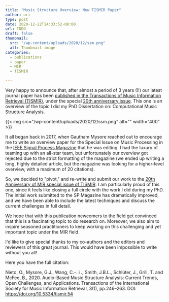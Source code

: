 ```yaml
---
title: "Music Structure Overview: New TISMIR Paper"
author: uri
type: post
date: 2020-12-22T14:33:52-08:00
url: TODO
draft: false
thumbnail:
  src: "/wp-content/uploads/2020/12/ssm.png"
  alt: Thumbnail image
categories:
  - publications
  - paper
  - MIR
  - TISMIR

---
```


Very happy to announce that, after almost a period of 3 years (!!) our latest journal paper has been [published in the Transactions of Music Information Retrieval (TISMIR)](https://transactions.ismir.net/articles/10.5334/tismir.54/), under the special [20th anniversary issue](https://transactions.ismir.net/3/volume/3/issue/1/).
This one is an overview of the topic I did my PhD Dissertation on: Computational Music Structure Analysis.

{{< img src="/wp-content/uploads/2020/12/ssm.png" alt="" width="400" >}}

It all began back in 2017, when Gautham Mysore reached out to encourage me to write an overview paper for the Special Issue on Music Processing in the [IEEE Signal Process Magazine](https://ieeexplore.ieee.org/xpl/RecentIssue.jsp?punumber=79) that he was editing.
I had the luxury of teaming up with an all-star team, but unfortunately our overview got rejected due to the strict formatting of the magazine (we ended up writing a long, highly detailed article, but the magazine was looking for a higher-level overview, with a maximum of 20 citations).

So, we decided to "pivot," and re-write and submit our work to the [20th Anniversary of MIR special issue of TISMIR](https://transactions.ismir.net/3/volume/3/issue/1/).
I am particularly proud of this one, since it feels like closing a full circle with the work I did during my PhD.
The initial work submitted to the SP Magazine has dramatically improved, and we have been able to include the latest techniques and discuss the current challenges in full detail.

We hope that with this publication newcomers to the field get convinced that this is a fascinating topic to do research on.
Moreover, we also aim to inspire seasoned practitioners to keep working on this challenging and yet important topic under the MIR field.

I'd like to give special thanks to my co-authors and the editors and reviewers of this great journal. This would have been impossible to write without you all!

Here you have the full citation:

Nieto, O., Mysore, G.J., Wang, C.-. i ., Smith, J.B.L., Schlüter, J., Grill, T. and McFee, B., 2020. Audio-Based Music Structure Analysis: Current Trends, Open Challenges, and Applications. Transactions of the International Society for Music Information Retrieval, 3(1), pp.246–263. DOI: https://doi.org/10.5334/tismir.54
